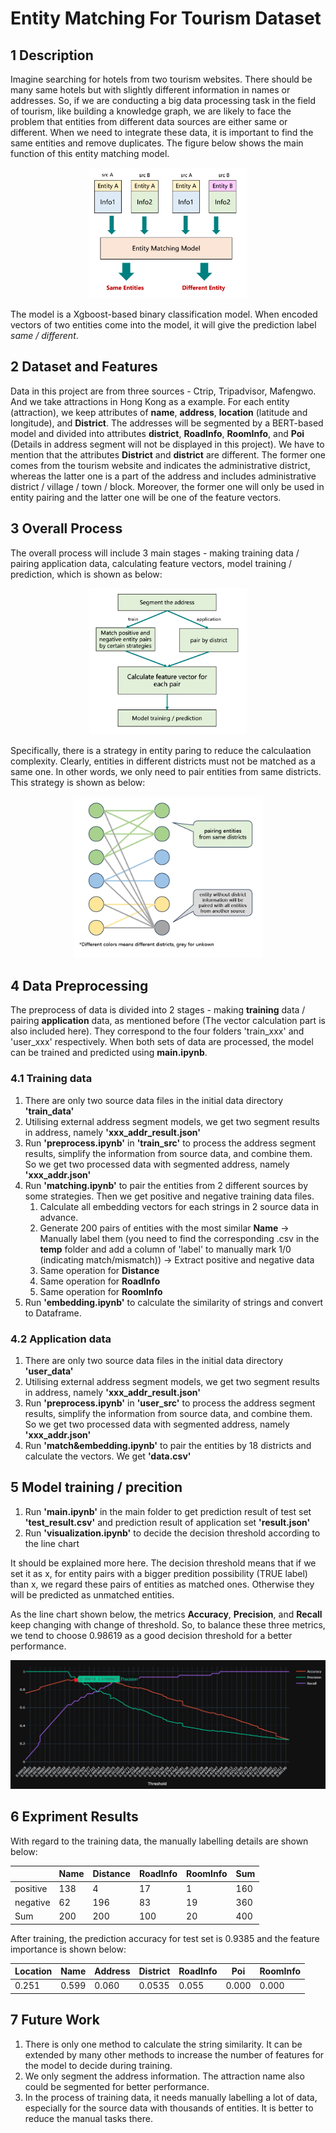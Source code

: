 # Entity Matching For Tourism Dataset

## 1 Description

Imagine searching for hotels from two tourism websites. There should be many same hotels but with slightly different information in names or addresses. So, if we are conducting a big data processing task in the field of tourism, like building a knowledge graph, we are likely to face the problem that entities from different data sources are either same or different. When we need to integrate these data, it is important to find the same entities and remove duplicates. The figure below shows the main function of this entity matching model.

<!-- ![](Images/purpose.png) -->
 <div  align="center">  <img src="Images/purpose.png" width = "50%" height = "50%" /> </div>

The model is a Xgboost-based binary classification model. When encoded vectors of two entities come into the model, it will give the prediction label *same / different*.



## 2 Dataset and Features

Data in this project are from three sources - Ctrip, Tripadvisor, Mafengwo. And we take attractions in Hong Kong as a example. For each entity (attraction), we keep attributes of **name**, **address**, **location** (latitude and longitude), and **District**. The addresses will be segmented by a BERT-based model and divided into attributes **district**, **RoadInfo**, **RoomInfo**, and **Poi** (Details in address segment will not be displayed in this project). We have to mention that the attributes **District** and **district** are different. The former one comes from the tourism website and indicates the administrative district, whereas the latter one is a part of the address and includes administrative district / village / town / block. Moreover, the former one will only be used in entity pairing and the latter one will be one of the feature vectors.



## 3 Overall Process

The overall process will include 3 main stages - making training data / pairing application data, calculating feature vectors, model training / prediction, which is shown as below:

 <div  align="center">  <img src="Images/process.png" width = "50%" height = "50%" /> </div>

 Specifically, there is a strategy in entity paring to reduce the calculaation complexity. Clearly, entities in different districts must not be matched as a same one. In other words, we only need to pair entities from same districts. This strategy is shown as below:

  <div  align="center">  <img src="Images/pairing.png" width = "60%" height = "60%" /> </div>



## 4 Data Preprocessing

The preprocess of data is divided into 2 stages - making **training** data / pairing **application** data, as mentioned before (The vector calculation part is also included here). They correspond to the four folders 'train_xxx' and 'user_xxx' respectively. When both sets of data are processed, the model can be trained and predicted using **main.ipynb**.

### 4.1 Training data

1. There are only two source data files in the initial data directory **'train_data'**
2. Utilising external address segment models, we get two segment results in address, namely **'xxx_addr_result.json'**
3. Run **'preprocess.ipynb'** in **'train_src'** to process the address segment results, simplify the information from source data, and combine them. So we get two processed data with segmented address, namely **'xxx_addr.json'**
4. Run **'matching.ipynb'** to pair the entities from 2 different sources by some strategies. Then we get positive and negative training data files.
    1. Calculate all embedding vectors for each strings in 2 source data in advance.
    2. Generate 200 pairs of entities with the most similar **Name** -> Manually label them (you need to find the corresponding .csv in the **temp** folder and add a column of 'label' to manually mark 1/0 (indicating match/mismatch)) -> Extract positive and negative data
    3. Same operation for **Distance**
    4. Same operation for **RoadInfo**
    5. Same operation for **RoomInfo**
5. Run **'embedding.ipynb'** to calculate the similarity of strings and convert to Dataframe.

### 4.2 Application data

1. There are only two source data files in the initial data directory **'user_data'**
2. Utilising external address segment models, we get two segment results in address, namely **'xxx_addr_result.json'**
3. Run **'preprocess.ipynb'** in **'user_src'** to process the address segment results, simplify the information from source data, and combine them. So we get two processed data with segmented address, namely **'xxx_addr.json'**
4. Run **'match&embedding.ipynb'** to pair the entities by 18 districts and calculate the vectors. We get **'data.csv'**

## 5 Model training / precition

1. Run **'main.ipynb'** in the main folder to get prediction result of test set **'test_result.csv'** and prediction result of application set **'result.json'**
2. Run **'visualization.ipynb'** to decide the decision threshold according to the line chart

It should be explained more here. The decision threshold means that if we set it as x, for entity pairs with a bigger predition possibility (TRUE label) than x, we regard these pairs of entities as matched ones. Otherwise they will be predicted as unmatched entities.

As the line chart shown below, the metrics **Accuracy**, **Precision**, and **Recall** keep changing with change of threshold. So, to balance these three metrics, we tend to choose 0.98619 as a good decision threshold for a better performance.

  <div  align="center">  <img src="Images/line.png" width = "100%" height = "100%" /> </div>



## 6 Expriment Results

With regard to the training data, the manually labelling details are shown below:

|          | Name | Distance | RoadInfo | RoomInfo | Sum |
| -------- | ---- | -------- | -------- | -------- | --- |
| positive | 138  | 4        | 17       | 1        | 160 |
| negative | 62   | 196      | 83       | 19       | 360 |
| Sum      | 200  | 200      | 100      | 20       | 400 |

After training, the prediction accuracy for test set is 0.9385 and the feature importance is shown below:

| Location | Name  | Address | District | RoadInfo | Poi   | RoomInfo |
| -------- | ----- | ------- | -------- | -------- | ----- | -------- |
| 0.251    | 0.599 | 0.060   | 0.0535   | 0.055    | 0.000 | 0.000    |



## 7 Future Work
1. There is only one method to calculate the string similarity. It can be extended by many other methods to increase the number of features for the model to decide during training.
2. We only segment the address information. The attraction name also could be segmented for better performance.
3. In the process of training data, it needs manually labelling a lot of data, especially for the source data with thousands of entities. It is better to reduce the manual tasks there.